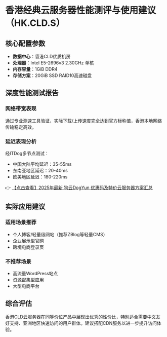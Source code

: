 # 香港经典云服务器性能测评与使用建议（HK.CLD.S）

## 核心配置参数
- **数据中心**：香港CLD优质机房
- **处理器**：Intel E5-2696v3 2.30GHz 单核
- **内存容量**：1GiB DDR4
- **存储方案**：20GiB SSD RAID10高速磁盘

## 深度性能测试报告

### 网络带宽表现
通过专业测速工具验证，实际下载/上传速度完全达到官方标称值，香港本地网络传输稳定高效。

### 延迟表现分析
经ITDog多节点测试：
- 中国大陆平均延迟：35-55ms
- 东南亚地区延迟：20-40ms
- 欧美地区延迟：180-220ms

👉 [【点击查看】2025年最新 狗云DogYun 优惠码及特价云服务器方案汇总](https://bit.ly/DogYun)

## 实际应用建议
### 适用场景推荐
- 个人博客/轻量级网站（推荐ZBlog等轻量CMS）
- 企业展示型官网
- 跨境电商登录页

### 不推荐场景
- 高流量WordPress站点
- 资源密集型应用
- 大型电商平台

## 综合评估
香港CLD云服务器在同等价位产品中展现出优秀的性价比，特别适合需要中文友好支持、亚洲地区快速访问的用户群体。建议搭配CDN服务以进一步提升访问体验。